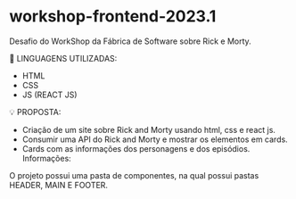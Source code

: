 # workshop-frontend-2023.1
Desafio do WorkShop da Fábrica de Software sobre Rick e Morty.

🔨 LINGUAGENS UTILIZADAS: 

- HTML
- CSS 
- JS (REACT JS)

💡 PROPOSTA:

- Criação de um site sobre Rick and Morty usando html, css e react js.
- Consumir uma API do Rick and Morty e mostrar os elementos em cards.
- Cards com as informações dos personagens e dos episódios.
Informações:

O projeto possui uma pasta de componentes, na qual possui pastas HEADER, MAIN E FOOTER.

